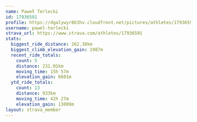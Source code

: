 ```yaml
---
name: Paweł Terlecki
id: 17936591
profile: https://dgalywyr863hv.cloudfront.net/pictures/athletes/17936591/5577025/4/large.jpg
username: pawel-terlecki
strava_url: https://www.strava.com/athletes/17936591
stats:
  biggest_ride_distance: 262.38km
  biggest_climb_elevation_gain: 1987m
  recent_ride_totals:
    count: 5
    distance: 231.01km
    moving_time: 15h 57m
    elevation_gain: 6601m
  ytd_ride_totals:
    count: 13
    distance: 933km
    moving_time: 42h 27m
    elevation_gain: 13009m
layout: strava_member
--- 
```

